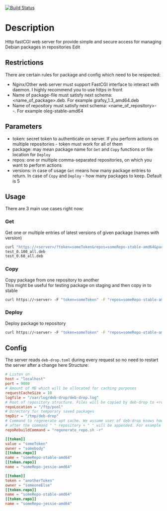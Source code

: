 [![Build Status](https://travis-ci.org/innogames/deb-drop.svg?branch=master)](https://travis-ci.org/innogames/deb-drop)

# Description

Http fastCGI web server for provide simple and secure access for managing Debian packages in repositories Edit

## Restrictions
There are certain rules for package and config which need to be respected:

* Nginx/Other web server must support FastCGI interface to interact with daemon. I highly recommend you to use https in front
* Name of package-file must satisfy next schema: <name_of_package>_<version>_<architecture>.deb. For example grafsy_1.3_amd64.deb
* Name of repository must satisfy next schema: <name_of_repository>-<section>-<architecture>. For example oleg-stable-amd64

## Parameters
* token: secret token to authenticate on server. If you perform actions on multiple repositories - token must work for all of them
* package: may mean package name for `Get` and `Copy` functions or file location for `Deploy`
* repos: one or multiple comma-separated repositories, on which you want to perform actions
* versions: in case of usage `Get` means how many package entries to return. In case of `Copy` and `Deploy` - how many packages to keep. Default is 5  

## Usage

There are 3 main use cases right now:  

### Get
Get one or multiple entries of latest versions of given package (names with version)  
```bash
curl "https://<server>/?token=someToken&repos=someRepo-stable-amd64&package=test&versions=2"
test_0.100_all.deb
test_0.68_all.deb
```

### Copy
Copy package from one repository to another  
This might be useful for testing package on staging and then copy in to stable  
```bash
curl https://<server> -F "token=someToken" -F "repos=someRepo-stable-amd64,someRepo-jessie-amd64" -F "package=igcollect_0.100_all.deb"
```

### Deploy
Deploy package to repository  
```bash
curl https://<server> -F "token=someToken" -F "repos=someRepo-stable-amd64,someRepo-jessie-amd64" -F "package=@/root/test_1234_amd64.deb"
```

## Config
The server reads `deb-drop.toml` during every request so no need to restart the server after a change here
Structure:
```toml
# Listen on
host = "localhost"
port = 9000
# Amount of MB which will be allocated for caching purposes
requestCacheSize = 10
logfile = "/var/log/deb-drop/deb-drop.log"
# Root of repository structure. Files will be copied by deb-drop to <repoLocation>/<repo>/<package>
repoLocation = "/ftp/pool"
# Directory for temporary saved packages
tmpDir = "/tmp/deb-drop"
# Command to regenerate apt cache. We assume user of deb-drop knows how to regenerate Release files
# after the command " " repository + " " will be appended. For example "regenerate_repo.sh -r someRepo-stable-amd64"
repoRebuildCommand = "regenerate_repo.sh -r"

[[token]]
value = "someToken"
owner = "somebody"
[[token.repo]]
name = "someRepo-stable-amd64"
[[token.repo]]
name = "someRepo-jessie-amd64"

[[token]]
token = "anotherToken"
owner = "someoneElse"
[[token.repo]]
name = "someRepo-stable-amd64"
[[token.repo]]
name = "someRepo-jessie-amd64"
```